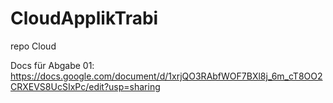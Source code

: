 # CloudApplikTrabi
repo Cloud

Docs für Abgabe 01: https://docs.google.com/document/d/1xrjQO3RAbfWOF7BXl8j_6m_cT8OO2CRXEVS8UcSIxPc/edit?usp=sharing 
